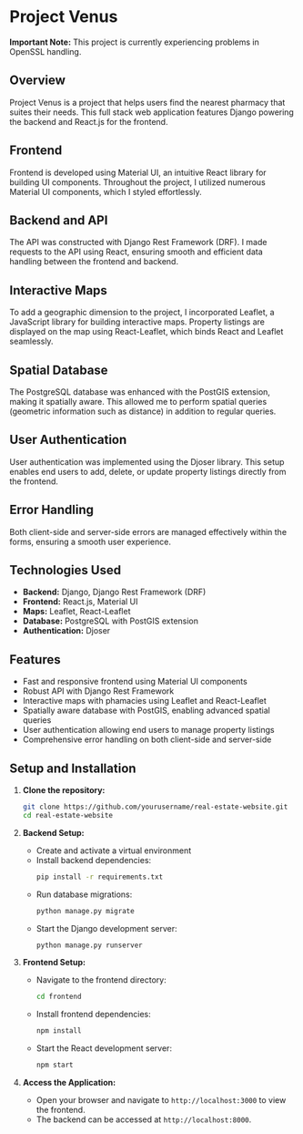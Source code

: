 # Project Venus

**Important Note:** This project is currently experiencing problems in OpenSSL handling.

## Overview

Project Venus is a project that helps users find the nearest pharmacy that suites their needs. This full stack web application features Django powering the backend and React.js for the frontend.

## Frontend

Frontend is developed using Material UI, an intuitive React library for building UI components. Throughout the project, I utilized numerous Material UI components, which I styled effortlessly.

## Backend and API

The API was constructed with Django Rest Framework (DRF). I made requests to the API using React, ensuring smooth and efficient data handling between the frontend and backend.

## Interactive Maps

To add a geographic dimension to the project, I incorporated Leaflet, a JavaScript library for building interactive maps. Property listings are displayed on the map using React-Leaflet, which binds React and Leaflet seamlessly.

## Spatial Database

The PostgreSQL database was enhanced with the PostGIS extension, making it spatially aware. This allowed me to perform spatial queries (geometric information such as distance) in addition to regular queries.

## User Authentication

User authentication was implemented using the Djoser library. This setup enables end users to add, delete, or update property listings directly from the frontend.

## Error Handling

Both client-side and server-side errors are managed effectively within the forms, ensuring a smooth user experience.

## Technologies Used

- **Backend:** Django, Django Rest Framework (DRF)
- **Frontend:** React.js, Material UI
- **Maps:** Leaflet, React-Leaflet
- **Database:** PostgreSQL with PostGIS extension
- **Authentication:** Djoser

## Features

- Fast and responsive frontend using Material UI components
- Robust API with Django Rest Framework
- Interactive maps with phamacies using Leaflet and React-Leaflet
- Spatially aware database with PostGIS, enabling advanced spatial queries
- User authentication allowing end users to manage property listings
- Comprehensive error handling on both client-side and server-side

## Setup and Installation

1. **Clone the repository:**
    ```bash
    git clone https://github.com/yourusername/real-estate-website.git
    cd real-estate-website
    ```

2. **Backend Setup:**
    - Create and activate a virtual environment
    - Install backend dependencies:
      ```bash
      pip install -r requirements.txt
      ```
    - Run database migrations:
      ```bash
      python manage.py migrate
      ```
    - Start the Django development server:
      ```bash
      python manage.py runserver
      ```

3. **Frontend Setup:**
    - Navigate to the frontend directory:
      ```bash
      cd frontend
      ```
    - Install frontend dependencies:
      ```bash
      npm install
      ```
    - Start the React development server:
      ```bash
      npm start
      ```

4. **Access the Application:**
    - Open your browser and navigate to `http://localhost:3000` to view the frontend.
    - The backend can be accessed at `http://localhost:8000`.

